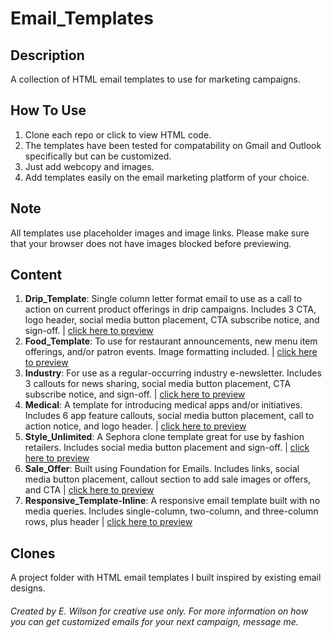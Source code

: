 # Email_Templates

## Description
A collection of HTML email templates to use for marketing campaigns. 

## How To Use
1. Clone each repo or click to view HTML code. 
2. The templates have been tested for compatability on Gmail and Outlook specifically but can be customized. 
3. Just add webcopy and images. 
4. Add templates easily on the email marketing platform of your choice.

## Note
All templates use placeholder images and image links. Please make sure that your browser does not have images blocked before previewing.

## Content
1. **Drip_Template**: Single column letter format email to use as a call to action on current product offerings in drip campaigns. Includes 3 CTA, logo header, social media button placement, CTA subscribe notice, and sign-off. | [click here to preview](http://htmlpreview.github.io/?https://github.com/Wilson110/Email_Templates/blob/master/drip_template.html)
2. **Food_Template**:  To use for restaurant announcements, new menu item offerings, and/or patron events. Image formatting included. | [click here to preview](http://htmlpreview.github.io/?https://github.com/Wilson110/Email_Templates/blob/master/food_template.html)
3. **Industry**: For use as a regular-occurring industry e-newsletter. Includes 3 callouts for news sharing, social media button placement, CTA subscribe notice, and sign-off. | [click here to preview](http://htmlpreview.github.io/?https://github.com/Wilson110/Email_Templates/blob/master/industry.html)
4. **Medical**: A template for introducing medical apps and/or initiatives. Includes 6 app feature callouts, social media button placement, call to action notice, and logo header. | [click here to preview](http://htmlpreview.github.io/?https://github.com/Wilson110/Email_Templates/blob/master/medical.html)
5. **Style_Unlimited**: A Sephora clone template great for use by fashion retailers. Includes social media button placement and sign-off. | [click here to preview](http://htmlpreview.github.io/?https://github.com/Wilson110/Email_Templates/blob/master/style_unlimited.html)
6. **Sale_Offer**: Built using Foundation for Emails. Includes links, social media button placement, callout section to add sale images or offers, and CTA | [click here to preview](http://htmlpreview.github.io/?https://github.com/Wilson110/Email_Templates/blob/master/sale_offer.html)
7. **Responsive_Template-Inline**: A responsive email template built with no media queries. Includes single-column, two-column, and three-column rows, plus header | [click here to preview](http://htmlpreview.github.io/?https://github.com/Wilson110/Email_Templates/blob/master/responsive_template-inline.html)

## Clones
A project folder with HTML email templates I built inspired by existing email designs.

###### Created by E. Wilson for creative use only. For more information on how you can get customized emails for your next campaign, message me.
